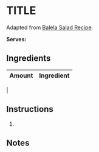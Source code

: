 # TITLE

Adapted from [Balela Salad Recipe](https://simple-veganista.com/balela-salad/).

**Serves:** 

## Ingredients

| Amount | Ingredient
| :----: | :---------
|  


## Instructions

1. 

## Notes

